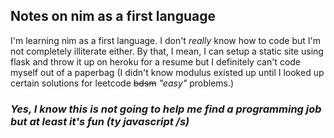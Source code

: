 ## Notes on nim as a first language  

I'm learning nim as a first language. I don't *really* know how to code but I'm not completely illiterate either. By that, I mean, I can setup a static site using flask and throw it up on heroku for a resume but I definitely can't code myself out of a paperbag (I didn't know modulus existed up until I looked up certain solutions for leetcode ~~bdsm~~ *"easy"* problems.)

### *Yes, I know this is not going to help me find a programming job but at least it's fun (ty javascript /s)*
